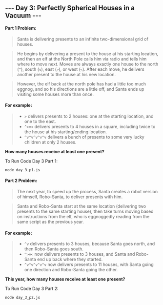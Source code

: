 ## --- Day 3: Perfectly Spherical Houses in a Vacuum ---

#### Part 1 Problem:

> Santa is delivering presents to an infinite two-dimensional grid of houses.

> He begins by delivering a present to the house at his starting location, and then an elf at the North Pole calls him via radio and tells him where to move next. Moves are always exactly one house to the north (`^`), south (`v`), east (`>`), or west (`<`). After each move, he delivers another present to the house at his new location.

> However, the elf back at the north pole has had a little too much eggnog, and so his directions are a little off, and Santa ends up visiting some houses more than once.

#### For example:

> - `>` delivers presents to 2 houses: one at the starting location, and one to the east.
> - `^>v<` delivers presents to 4 houses in a square, including twice to the house at his starting/ending location.
> - `^v^v^v^v^v` delivers a bunch of presents to some very lucky children at only 2 houses.

**How many houses receive at least one present?**

To Run Code Day 3 Part 1:
```
node day_3_p1.js
```

#### Part 2 Problem:
> The next year, to speed up the process, Santa creates a robot version of himself, Robo-Santa, to deliver presents with him.

> Santa and Robo-Santa start at the same location (delivering two presents to the same starting house), then take turns moving based on instructions from the elf, who is eggnoggedly reading from the same script as the previous year.

#### For example:

> - `^v` delivers presents to 3 houses, because Santa goes north, and then Robo-Santa goes south.
> - `^>v<` now delivers presents to 3 houses, and Santa and Robo-Santa end up back where they started.
> - `^v^v^v^v^v` now delivers presents to 11 houses, with Santa going one direction and Robo-Santa going the other.

**This year, how many houses receive at least one present?**

To Run Code Day 3 Part 2:
```
node day_3_p2.js
```

